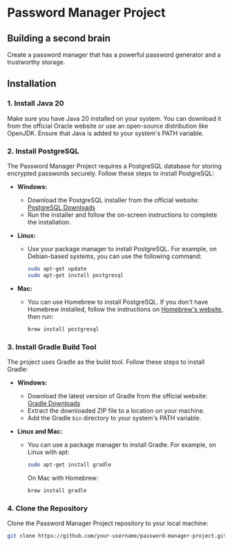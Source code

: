 # Password Manager Project
## Building a second brain

Create a password manager that has a powerful password generator and a trustworthy storage.

## Installation

### 1. Install Java 20

Make sure you have Java 20 installed on your system. You can download it from the official Oracle website or use an open-source distribution like OpenJDK. Ensure that Java is added to your system's PATH variable.

### 2. Install PostgreSQL

The Password Manager Project requires a PostgreSQL database for storing encrypted passwords securely. Follow these steps to install PostgreSQL:

- **Windows:**
  - Download the PostgreSQL installer from the official website: [PostgreSQL Downloads](https://www.postgresql.org/download/windows/)
  - Run the installer and follow the on-screen instructions to complete the installation.

- **Linux:**
  - Use your package manager to install PostgreSQL. For example, on Debian-based systems, you can use the following command:
    ```bash
    sudo apt-get update
    sudo apt-get install postgresql
    ```

- **Mac:**
  - You can use Homebrew to install PostgreSQL. If you don't have Homebrew installed, follow the instructions on [Homebrew's website](https://brew.sh/), then run:
    ```bash
    brew install postgresql
    ```

### 3. Install Gradle Build Tool

The project uses Gradle as the build tool. Follow these steps to install Gradle:

- **Windows:**
  - Download the latest version of Gradle from the official website: [Gradle Downloads](https://gradle.org/releases/)
  - Extract the downloaded ZIP file to a location on your machine.
  - Add the Gradle `bin` directory to your system's PATH variable.

- **Linux and Mac:**
  - You can use a package manager to install Gradle. For example, on Linux with apt:
    ```bash
    sudo apt-get install gradle
    ```

    On Mac with Homebrew:
    ```bash
    brew install gradle
    ```

### 4. Clone the Repository

Clone the Password Manager Project repository to your local machine:

```bash
git clone https://github.com/your-username/password-manager-project.git
